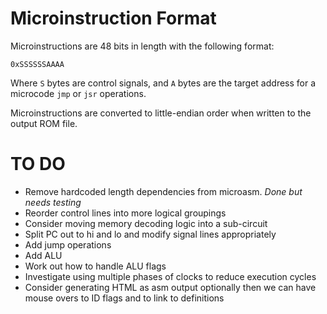 # Microinstruction Format

Microinstructions are 48 bits in length with the following format:

```
0xSSSSSSAAAA
```

Where `S` bytes are control signals, and `A` bytes are the target address for a microcode `jmp` or `jsr` operations.

Microinstructions are converted to little-endian order when written to the output ROM file.

# TO DO

* Remove hardcoded length dependencies from microasm.  *Done but needs testing*
* Reorder control lines into more logical groupings
* Consider moving memory decoding logic into a sub-circuit
* Split PC out to hi and lo and modify signal lines appropriately
* Add jump operations
* Add ALU
* Work out how to handle ALU flags
* Investigate using multiple phases of clocks to reduce execution cycles
* Consider generating HTML as asm output optionally then we can have mouse overs to ID flags and to link to definitions

